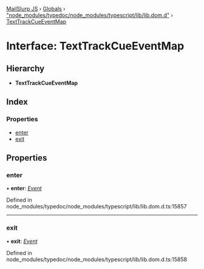 [MailSlurp JS](../README.md) › [Globals](../globals.md) › ["node_modules/typedoc/node_modules/typescript/lib/lib.dom.d"](../modules/_node_modules_typedoc_node_modules_typescript_lib_lib_dom_d_.md) › [TextTrackCueEventMap](_node_modules_typedoc_node_modules_typescript_lib_lib_dom_d_.texttrackcueeventmap.md)

# Interface: TextTrackCueEventMap

## Hierarchy

* **TextTrackCueEventMap**

## Index

### Properties

* [enter](_node_modules_typedoc_node_modules_typescript_lib_lib_dom_d_.texttrackcueeventmap.md#enter)
* [exit](_node_modules_typedoc_node_modules_typescript_lib_lib_dom_d_.texttrackcueeventmap.md#exit)

## Properties

###  enter

• **enter**: *[Event](_node_modules_typedoc_node_modules_typescript_lib_lib_dom_d_.event.md)*

Defined in node_modules/typedoc/node_modules/typescript/lib/lib.dom.d.ts:15857

___

###  exit

• **exit**: *[Event](_node_modules_typedoc_node_modules_typescript_lib_lib_dom_d_.event.md)*

Defined in node_modules/typedoc/node_modules/typescript/lib/lib.dom.d.ts:15858

